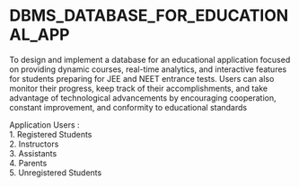 # DBMS_DATABASE_FOR_EDUCATIONAL_APP
To design and implement a database for an educational application focused on providing dynamic courses, real-time analytics, and interactive features for students preparing for JEE and NEET entrance tests. Users can also monitor their progress, keep track of their accomplishments, and take advantage of technological advancements by encouraging cooperation, constant improvement, and conformity to educational standards
<p>
Application Users :
  <br>
1. Registered Students
  <br>
2. Instructors
  <br>
3. Assistants
  <br>
4. Parents
  <br>
5. Unregistered Students
</p>
